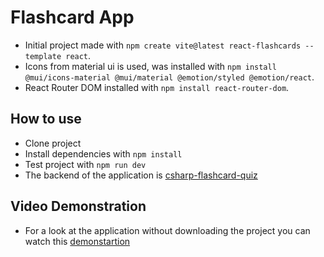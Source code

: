 # Flashcard App

- Initial project made with `npm create vite@latest react-flashcards --template react`.
- Icons from material ui is used, was installed with `npm install @mui/icons-material @mui/material @emotion/styled @emotion/react`.
- React Router DOM installed with `npm install react-router-dom`.

## How to use

- Clone project
- Install dependencies with `npm install`
- Test project with `npm run dev`
- The backend of the application is [csharp-flashcard-quiz](https://github.com/maritmoe/csharp-flashcard-quiz)

## Video Demonstration

- For a look at the application without downloading the project you can watch this [demonstartion](./assets/demonstration.mp4)

